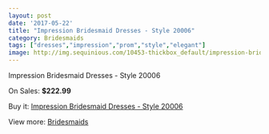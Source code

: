 ```yaml
---
layout: post
date: '2017-05-22'
title: "Impression Bridesmaid Dresses - Style 20006"
category: Bridesmaids
tags: ["dresses","impression","prom","style","elegant"]
image: http://img.sequinious.com/10453-thickbox_default/impression-bridesmaid-dresses-style-20006.jpg
---
```

Impression Bridesmaid Dresses - Style 20006

On Sales: **$222.99**
<a href="https://www.sequinious.com/bridesmaids/4721-impression-bridesmaid-dresses-style-20006.html"><amp-img layout="responsive" width="600" height="600" src="//img.sequinious.com/10453-thickbox_default/impression-bridesmaid-dresses-style-20006.jpg" alt="Impression Bridesmaid Dresses - Style 20006 0" /></a>

Buy it: [Impression Bridesmaid Dresses - Style 20006](https://www.sequinious.com/bridesmaids/4721-impression-bridesmaid-dresses-style-20006.html "Impression Bridesmaid Dresses - Style 20006")

View more: [Bridesmaids](https://www.sequinious.com/3-bridesmaids "Bridesmaids")